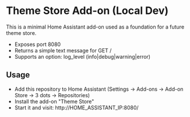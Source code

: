 # Theme Store Add-on (Local Dev)

This is a minimal Home Assistant add-on used as a foundation for a future theme store.

-  Exposes port 8080
-  Returns a simple text message for GET /
-  Supports an option: log_level (info|debug|warning|error)

## Usage
-  Add this repository to Home Assistant (Settings -> Add-ons -> Add-on Store -> 3 dots -> Repositories)
-  Install the add-on "Theme Store"
-  Start it and visit: http://HOME_ASSISTANT_IP:8080/
